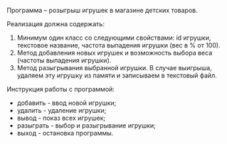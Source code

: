 Программа – розыгрыш игрушек в магазине детских товаров.

Реализация должна содержать:
1. Минимум один класс со следующими свойствами: id игрушки, текстовое название, частота выпадения игрушки (вес в % от 100).
2. Метод добавления новых игрушек и возможность выбора веса (частоты выпадения игрушки).
3. Метод разыгрывания выбранной игрушки. В случае выигрыша, удаляем эту игрушку из памяти и записываем в текстовый файл.

Инструкция работы с программой:
* добавить - ввод новой игрушки;
* удалить - удаление игрушки;
* вывод - показ всех игрушек;
* разыграть - выбор и разыгрывание игрушки;
* выход - остановка программы.